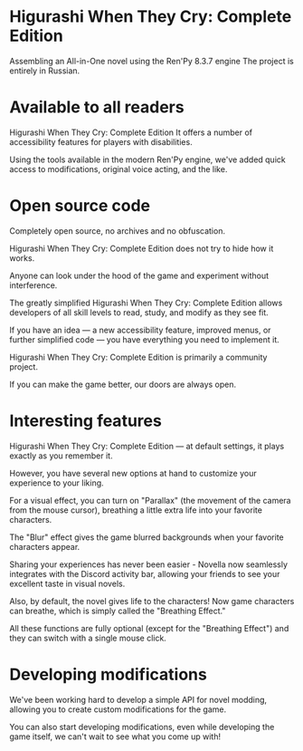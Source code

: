 # Higurashi When They Cry: Complete Edition  

Assembling an All-in-One novel using the Ren'Py 8.3.7 engine
The project is entirely in Russian.

# Available to all readers

Higurashi When They Cry: Complete Edition It offers a number of accessibility features for players with disabilities. 

Using the tools available in the modern Ren'Py engine, we've added quick access to modifications, original voice acting, and the like.

# Open source code

Completely open source, no archives and no obfuscation. 

Higurashi When They Cry: Complete Edition does not try to hide how it works. 

Anyone can look under the hood of the game and experiment without interference. 

The greatly simplified Higurashi When They Cry: Complete Edition allows developers of all skill levels to read, study, and modify as they see fit. 

If you have an idea — a new accessibility feature, improved menus, or further simplified code — you have everything you need to implement it. 

Higurashi When They Cry: Complete Edition is primarily a community project. 

If you can make the game better, our doors are always open.

# Interesting features

Higurashi When They Cry: Complete Edition — at default settings, it plays exactly as you remember it.

However, you have several new options at hand to customize your experience to your liking. 

For a visual effect, you can turn on "Parallax"
(the movement of the camera from the mouse cursor), breathing a little extra life into your favorite characters.

The "Blur" effect gives the game blurred backgrounds when your favorite characters appear.

Sharing your experiences has never been easier - Novella now seamlessly integrates with the Discord activity bar, allowing your friends to see your excellent taste in visual novels. 

Also, by default, the novel gives life to the characters! Now game characters can breathe, which is simply called the "Breathing Effect."

All these functions are fully optional (except for the "Breathing Effect") and they can switch with a single mouse click.

# Developing modifications

We've been working hard to develop a simple API for novel modding, allowing you to create custom modifications for the game.

You can also start developing modifications, even while developing the game itself, we can't wait to see what you come up with!


